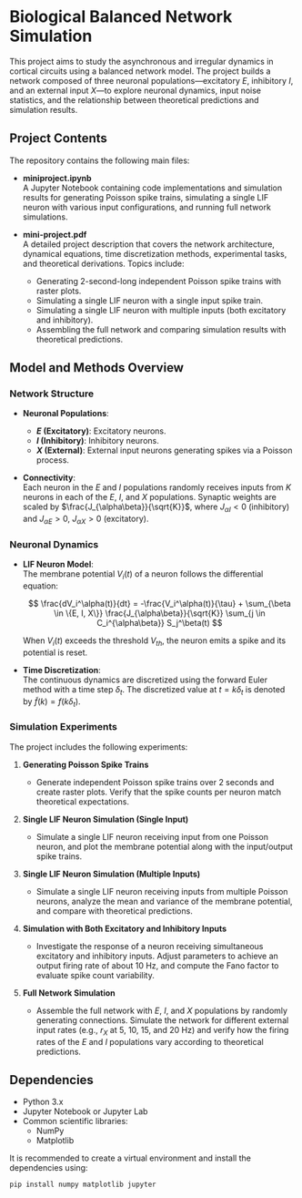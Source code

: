 # Biological Balanced Network Simulation

This project aims to study the asynchronous and irregular dynamics in cortical circuits using a balanced network model. The project builds a network composed of three neuronal populations—excitatory $E$, inhibitory $I$, and an external input $X$—to explore neuronal dynamics, input noise statistics, and the relationship between theoretical predictions and simulation results.

## Project Contents

The repository contains the following main files:

- **miniproject.ipynb**  
  A Jupyter Notebook containing code implementations and simulation results for generating Poisson spike trains, simulating a single LIF neuron with various input configurations, and running full network simulations.

- **mini-project.pdf**  
  A detailed project description that covers the network architecture, dynamical equations, time discretization methods, experimental tasks, and theoretical derivations. Topics include:
  - Generating 2-second-long independent Poisson spike trains with raster plots.
  - Simulating a single LIF neuron with a single input spike train.
  - Simulating a single LIF neuron with multiple inputs (both excitatory and inhibitory).
  - Assembling the full network and comparing simulation results with theoretical predictions.

## Model and Methods Overview

### Network Structure

- **Neuronal Populations**:  
  - **$E$ (Excitatory)**: Excitatory neurons.
  - **$I$ (Inhibitory)**: Inhibitory neurons.
  - **$X$ (External)**: External input neurons generating spikes via a Poisson process.

- **Connectivity**:  
  Each neuron in the $E$ and $I$ populations randomly receives inputs from $K$ neurons in each of the $E$, $I$, and $X$ populations. Synaptic weights are scaled by $\frac{J_{\alpha\beta}}{\sqrt{K}}$, where $J_{\alpha I} < 0$ (inhibitory) and $J_{\alpha E} > 0$, $J_{\alpha X} > 0$ (excitatory).

### Neuronal Dynamics

- **LIF Neuron Model**:  
  The membrane potential $V_i(t)$ of a neuron follows the differential equation:

  $$
  \frac{dV_i^\alpha(t)}{dt} = -\frac{V_i^\alpha(t)}{\tau} + \sum_{\beta \in \{E, I, X\}} \frac{J_{\alpha\beta}}{\sqrt{K}} \sum_{j \in C_i^{\alpha\beta}} S_j^\beta(t)
  $$

  When $V_i(t)$ exceeds the threshold $V_{th}$, the neuron emits a spike and its potential is reset.

- **Time Discretization**:  
  The continuous dynamics are discretized using the forward Euler method with a time step $\delta_t$. The discretized value at $t = k\delta_t$ is denoted by $\tilde{f}(k) = f(k\delta_t)$.

### Simulation Experiments

The project includes the following experiments:

1. **Generating Poisson Spike Trains**  
   - Generate independent Poisson spike trains over 2 seconds and create raster plots. Verify that the spike counts per neuron match theoretical expectations.

2. **Single LIF Neuron Simulation (Single Input)**  
   - Simulate a single LIF neuron receiving input from one Poisson neuron, and plot the membrane potential along with the input/output spike trains.

3. **Single LIF Neuron Simulation (Multiple Inputs)**  
   - Simulate a single LIF neuron receiving inputs from multiple Poisson neurons, analyze the mean and variance of the membrane potential, and compare with theoretical predictions.

4. **Simulation with Both Excitatory and Inhibitory Inputs**  
   - Investigate the response of a neuron receiving simultaneous excitatory and inhibitory inputs. Adjust parameters to achieve an output firing rate of about 10 Hz, and compute the Fano factor to evaluate spike count variability.

5. **Full Network Simulation**  
   - Assemble the full network with $E$, $I$, and $X$ populations by randomly generating connections. Simulate the network for different external input rates (e.g., $r_X$ at 5, 10, 15, and 20 Hz) and verify how the firing rates of the $E$ and $I$ populations vary according to theoretical predictions.

## Dependencies

- Python 3.x  
- Jupyter Notebook or Jupyter Lab  
- Common scientific libraries:  
  - NumPy  
  - Matplotlib  
  <!-- - (Optional) SciPy -->

It is recommended to create a virtual environment and install the dependencies using:

```bash
pip install numpy matplotlib jupyter
